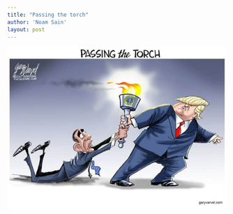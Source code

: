 ```yaml
---
title: "Passing the torch"
author: 'Noam Sain'
layout: post
---
```


![passing the torch](/assets/2017/2017-01-passing-the-torch.jpg)
